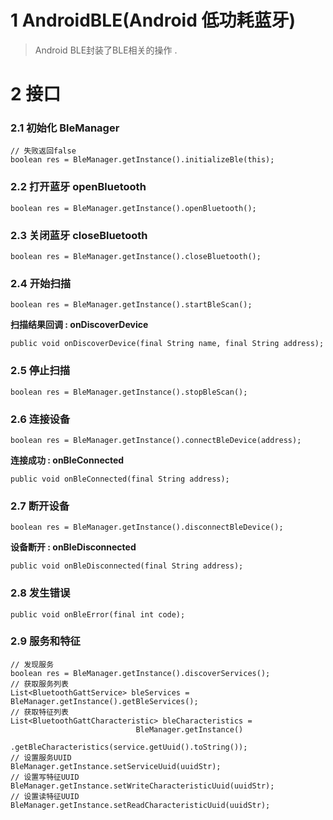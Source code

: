 # 1 AndroidBLE(Android 低功耗蓝牙)

> Android BLE封装了BLE相关的操作 . 


# 2 接口

### 2.1 初始化 BleManager

	// 失败返回false
	boolean res = BleManager.getInstance().initializeBle(this);

### 2.2 打开蓝牙 openBluetooth

	boolean res = BleManager.getInstance().openBluetooth();

### 2.3 关闭蓝牙 closeBluetooth

	boolean res = BleManager.getInstance().closeBluetooth();

### 2.4 开始扫描

	boolean res = BleManager.getInstance().startBleScan();

**扫描结果回调 : onDiscoverDevice**
	
	public void onDiscoverDevice(final String name, final String address);

### 2.5 停止扫描

	boolean res = BleManager.getInstance().stopBleScan();

### 2.6 连接设备

	boolean res = BleManager.getInstance().connectBleDevice(address);
**连接成功 : onBleConnected**

	public void onBleConnected(final String address);

### 2.7 断开设备

	boolean res = BleManager.getInstance().disconnectBleDevice();

**设备断开 : onBleDisconnected**

	public void onBleDisconnected(final String address);

### 2.8 发生错误

	public void onBleError(final int code);

### 2.9 服务和特征

	// 发现服务
	boolean res = BleManager.getInstance().discoverServices();
	// 获取服务列表
	List<BluetoothGattService> bleServices = BleManager.getInstance().getBleServices();
	// 获取特征列表
	List<BluetoothGattCharacteristic> bleCharacteristics =
                                BleManager.getInstance()
                                        .getBleCharacteristics(service.getUuid().toString());
	// 设置服务UUID
	BleManager.getInstance.setServiceUuid(uuidStr);
	// 设置写特征UUID
	BleManager.getInstance.setWriteCharacteristicUuid(uuidStr);
	// 设置读特征UUID
	BleManager.getInstance.setReadCharacteristicUuid(uuidStr);

